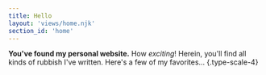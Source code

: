 ```yaml
---
title: Hello
layout: 'views/home.njk'
section_id: 'home'
---
```

**You've found my personal website.** How _exciting_! Herein, you'll find all kinds of rubbish I've written. Here's a few of my favorites… {.type-scale-4}